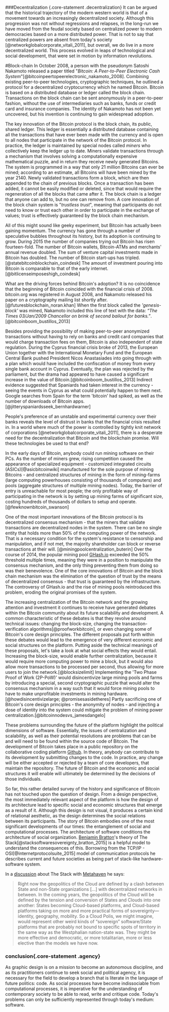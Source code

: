 


###Decentralization {.core-statement .decentralization}
It can be argued that the historical trajectory of the modern western world is that of a movement towards an increasingly decentralized society. Although this progression was not without regressions and relapses, in the long-run we have moved from the feudal society based on centralized power to modern democracies based on a more distributed power. That is not to say that centralized powers are absent from today's society [@networkglobalcorporate_vitali_2011], but overall, we do live in a more decentralized world. This process evolved in leaps of technological and social development, that were set in motion by information revolutions.

#Block-chain
In October 2008, a person with the pseudonym Satoshi Nakamoto released a paper titled "*Bitcoin: A Peer-to-Peer Electronic Cash System*"[@bitcoinpeertopeerelectronic_nakamoto_2008]. Combining existing peer-to-peer technologies, cryptographic techniques, he outlined a protocol for a decentralized cryptocurrency which he named Bitcoin. Bitcoin is based on a distributed database or ledger called the block chain.  Transactions on the block chain can be sent anonymously in a peer-to-peer fashion, without the use of intermediaries such as banks, funds or credit card and insurance companies. The identity of Nakamoto has not been yet uncovered, but his invention is continuing to gain widespread adoption.

The key innovation of the Bitcoin protocol is the block chain, its public, shared ledger. This ledger is essentially a distributed database containing all the transactions that have ever been made with the currency and is open to all nodes that participate in the network of the Bitcoin protocol. In practice, the ledger is maintained by special nodes called *miners* who collectively keep the ledger up to date. Miners validate transactions through a mechanism that involves solving a computationally expensive mathematical puzzle, and in return they receive newly generated Bitcoins. The system is programmed in a way that only 21 million Bitcoins can ever be mined; according to an estimate, all Bitcoins will have been mined by the year 2140. Newly validated transactions form a block, which are then appended to the chain of previous blocks. Once a transaction has been added, it cannot be easily modified or deleted, since that would require the regeneration of all the blocks that came after it. The block chain is a ledger that anyone can add to, but no one can remove from. A core innovation of the block chain system is "*trustless trust*", meaning that participants do not need to know or trust each other in order to participate in the exchange of values; trust is effectively guaranteed by the block chain mechanism.

All of this might sound like geeky experiment, but Bitcoin has actually been gaining momentum. The currency has gone through a number of speculative bubbles throughout its history, but its adoption is continuing to grow. During 2015 the number of companies trying out Bitcoin has risen fourteen-fold. The number of Bitcoin wallets, Bitcoin-ATMs and merchants' annual revenue doubled. The sum of venture capital investments made in Bitcoin has doubled. The number of Bitcoin start-ups has tripled. [@statebitcoinblockchain_coindesk] The amount of investment pouring into Bitcoin is comparable to that of the early internet. [@bitlicenseimposeshigh_coindesk]

What are the driving forces behind Bitcoin's adoption? It is no coincidence that the beginning of Bitcoin coincided with the financial crisis of 2008. bitcoin.org was registered in August 2008, and Nakamoto released his paper on a cryptography mailing list shortly after. [@futuresblockchain_noran.khan] When the first block called the *'genesis-block'* was mined, Nakamoto included this line of text with the data: *“The Times 03/Jan/2009 Chancellor on brink of second bailout for banks.”*.[@bitcoinboom_bustillos_2013]

Besides providing the possibility of making peer-to-peer anonymized transactions without having to rely on banks and credit card companies that would charge transaction fees on them, Bitcoin is also independent of state regulation. During the Cyprus financial crisis broke of 2013, the European Union together with the International Monetary Fund and the European Central Bank pushed President Nicos Anastasiades into going through with a plan which would have included the confiscation of money from every single bank account in Cyprus. Eventually, the plan was rejected by the parliament, but the drama had appeared to have caused a significant increase in the value of Bitcoin.[@bitcoinboom_bustillos_2013] Indirect evidence suggested that Spaniards had taken interest in the currency - seeing the events in Cyprus as what could potentially happen to them next. Google searches from Spain for the term 'bitcoin' had spiked, as well as the number of downloads of Bitcoin apps. [@jitteryspaniardsseek_bernhardwarner]

People's preference of an unstable and experimental currency over their banks  reveals the level of distrust in banks that the financial crisis resulted in. In a world where much of the power is controlled by tightly knit network of corporations [@networkglobalcorporate_vitali_2011], there is a desperate need for the decentralization that Bitcoin and the blockchain promise.
Will these technologies be used to that end?

In the early days of Bitcoin, anybody could run mining software on their PCs. As the number of miners grew, rising competition caused the appearance of specialized equipment - customized integrated circuits (ASICs)[@asicbitcoinwiki] manufactured for the sole purpose of mining Bitcoins  - and centralized structures of mining in the form of mining-farms (large computing powerhouses consisting of thousands of computers) and pools (aggregate structures of multiple mining nodes). Today, the barrier of entry is unreachable for most people; the only profitable way of participating in the network is by setting up mining farms of significant size, costing hundreds of thousands of dollars to setup and operate. [@fewknownbitcoin_swanson]

One of the most important innovations of the Bitcoin protocol is its decentralized consensus mechanism - that the miners that validate transactions are decentralized nodes in the system. There can be no single entity that holds more than 50% of the computing power of the network. That is a necessary condition for the system's resistance to censorship and manipulation, and if not met, the majority shareholder can block or reverse transactions at their will. [@miningpoolcentralization_buterin] Over the course of 2014, the popular mining pool [GHash.io](https://ghash.io/) exceeded the 50% threshold multiple times, meaning they were in a position to manipulate the consensus mechanism, and the only thing preventing them from doing so was their benevolence. One of the core innovations of Bitcoin and the block chain mechanism was the elimination of the question of trust by the means of decentralized consensus - that trust is guaranteed by the infrastructure. The controversy of GHash.io  and the rise of mining pools reintroduced this problem, eroding the original promises of the system.

The increasing centralization of the Bitcoin network and the growing attention and investment it continues to receive have generated debates within the Bitcoin community about its future scalability and development. A common characteristic of these debates is that they revolve around technical issues: changing the block-size, changing the transaction-verification algorithms[@proofworkbitcoin], or even changing some of Bitcoin's core design principles.
The different proposals put forth within these debates would lead to the emergence of very different economic and social structures on the platform. Putting aside the technical meanings of these proposals, let's take a look at what social effects they would entail. Increasing the block-size, would enable further centralization, because it would require more computing power to mine a block, but it would also allow more transactions to be processed per second, thus allowing for more users to join the network.[@blocksizelimit] Implementing the 'Two Phase Proof of Work (2P-PoW)' would disincentivize large mining pools and farms by introducing a special, second cryptographic puzzle that would alter the consensus mechanism in a way such that it would force mining pools to have to make unprofitable investments in mining hardware. [@howdisincentivizelarge; @promisesasidetheres] Partly sacrificing one of Bitcoin's core design principles - the anonymity of nodes - and injecting a dose of identity into the system could mitigate the problem of mining power centralization.[@bitcoinnodesvs_jamesdangelo]

These problems surrounding the future of the platform highlight the political dimensions of software. Essentially, the issues of centralization and scalability, as well as their potential resolutions are problems that can be and will need to be found within the source code of Bitcoin. The development of Bitcoin takes place in a public repository on the collaborative coding platform [Github](https://github.com/bitcoin/bitcoin). In theory, anybody can contribute to its development by submitting changes to the code. In practice, any change will be either accepted or rejected by a team of core developers, that maintain the repository. The future of Bitcoin and the economic and social structures it will enable will ultimately be determined by the decisions of those individuals.

So far, this rather detailed survey of the history and significance of Bitcoin has not touched upon the question of design. From a design perspective, the most immediately relevant aspect of the platform is how the design of its architecture lead to specific social and economic structures that emerge as a result of it. Although this design is not visual, it produces a certain kind of relational aesthetic, as the design determines the social relations between its participants.
The story of Bitcoin embodies one of the most significant developments of our times: the entanglement of social and computational processes.
The architecture of software conditions the architecture of social organization. [Benjamin Bratton]()'s theory of The Stack[@stacksoftwaresovereignty_bratton_2015] is a helpful model to understand the consequences of this. Borrowing from the TCP/IP - OSI[@internetprotocolsuite_2015] model of communication protocols he describes current and future societies as being part of stack-like hardware-software system.

In a [discussion](http://mthvn.tumblr.com/post/38098461078/thecloudthestateandthestack) about The Stack with [Metahaven](http://mthvn.tumblr.com/post/38098461078/thecloudthestateandthestack) he says:

> Right now the geopolitics of the Cloud are defined by a clash between State and non-State organizations [...] with decentralized networks in between. In the coming years, the geopolitics of the Cloud will be defined by the tension and conversion of States and Clouds into one another: States becoming Cloud-based platforms, and Cloud-based platforms taking on more and more practical forms of sovereignty—identity, geography, mobility. So a Cloud Polis, we might imagine, would represent other weird kinds of “sovereign” software/State platforms that are probably not bound to specific spots of territory in the same way as the Westphalian nation-state was. They might be more effective and democratic, or more totalitarian, more or less elective than the models we have now.

### conclusion{.core-statement .agency}
As graphic design is on a mission to become an autonomous discipline, and as its practitioners continue to seek social and political agency, it is necessary for the field to develop a branch that is literate in the language of future politics: code.
As social processes have become indissociable from computational processes, it is imperative for the understanding of contemporary society to be able to read, write and critique code. Today's problems can only be sufficiently represented through today's medium: software.
